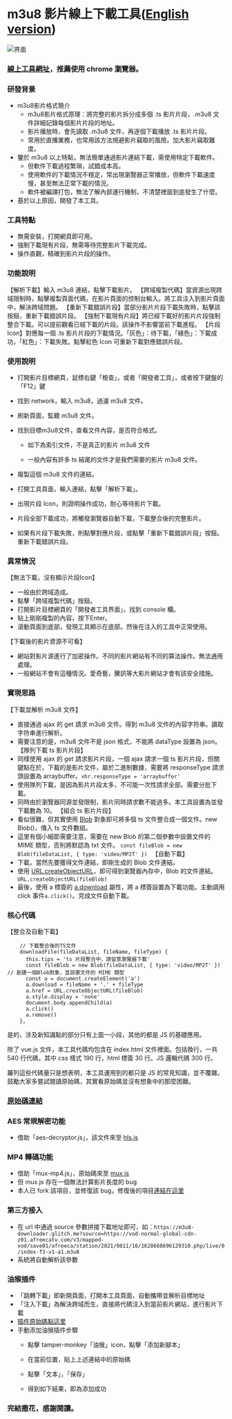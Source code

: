 # m3u8 影片線上下載工具([English version](https://github.com/SAOJSM/m3u8-downloader-cht/blob/master/README-EN.md))

![界面](https://i.imgur.com/3leDymH.jpg)
### [線上工具網址](https://m3u8-downloader-cht.glitch.me)，推薦使用 chrome 瀏覽器。

### 研發背景
- m3u8影片格式簡介
    - m3u8影片格式原理：將完整的影片拆分成多個 .ts 影片片段，.m3u8 文件詳細記錄每個影片片段的地址。
    - 影片播放時，會先讀取 .m3u8 文件，再逐個下載播放 .ts 影片片段。
    - 常用於直播業務，也常用該方法規避影片竊取的風險。加大影片竊取難度。
- 鑒於 m3u8 以上特點，無法簡單通過影片連結下載，需使用特定下載軟件。
    - 但軟件下載過程繁瑣，試錯成本高。
    - 使用軟件的下載情況不穩定，常出現瀏覽器正常播放，但軟件下載速度慢，甚至無法正常下載的情況。
    - 軟件被編譯打包，無法了解內部運行機制，不清楚裡面到底發生了什麼。
- 基於以上原因，開發了本工具。

### 工具特點
- 無需安裝，打開網頁即可用。
- 強制下載現有片段，無需等待完整影片下載完成。
- 操作直觀，精確到影片片段的操作。


### 功能說明
【解析下載】輸入 m3u8 連結，點擊下載影片。
【跨域複製代碼】當資源出現跨域限制時，點擊複製頁面代碼，在影片頁面的控制台輸入。將工具注入到影片頁面中，解決跨域問題。
【重新下載錯誤片段】當部分影片片段下載失敗時，點擊該按鈕，重新下載錯誤片段。
【強制下載現有片段】將已經下載好的影片片段強制整合下載。可以提前觀看已經下載的片段。該操作不影響當前下載進程。
【片段Icon】對應每一個 .ts 影片片段的下載情況。「灰色」：待下載，「綠色」：下載成功，「紅色」：下載失敗。點擊紅色 Icon 可重新下載對應錯誤片段。

### 使用說明
- 打開影片目標網頁，鼠標右鍵「檢查」，或者「開發者工具」，或者按下鍵盤的「F12」鍵
- 找到 network，輸入 m3u8，過濾 m3u8 文件。
- 刷新頁面，監聽 m3u8 文件。

- 找到目標m3u8文件，查看文件內容，是否符合格式。
    - 如下為索引文件，不是真正的影片 m3u8 文件

    - 一般內容有許多 ts 結尾的文件才是我們需要的影片 m3u8 文件。

- 複製這個 m3u8 文件的連結。

- 打開工具頁面，輸入連結，點擊「解析下載」。
- 出現片段 Icon，則證明操作成功，耐心等待影片下載。
- 片段全部下載成功，將觸發瀏覽器自動下載，下載整合後的完整影片。
- 如果有片段下載失敗，則點擊對應片段，或點擊「重新下載錯誤片段」按鈕。重新下載錯誤片段。

### 異常情況
【無法下載，沒有顯示片段Icon】
  - 一般由於跨域造成。
  - 點擊「跨域複製代碼」按鈕。
  - 打開影片目標網頁的「開發者工具界面」，找到 console 欄。
  - 貼上剛剛複製的內容，按下Enter。
  - 滾動頁面到底部，發現工具顯示在底部。然後在注入的工具中正常使用。

【下載後的影片資源不可看】
  - 網站對影片源進行了加密操作。不同的影片網站有不同的算法操作。無法通用處理。
  - 一般網站不會有這種情況。愛奇藝，騰訊等大影片網站才會有該安全措施。

### 實現思路
【下載並解析 m3u8 文件】
- 直接通過 ajax 的 get 請求 m3u8 文件。得到 m3u8 文件的內容字符串。讀取字符串進行解析。
- 需要注意的是，m3u8 文件不是 json 格式，不能將 dataType 設置為 json。
【隊列下載 ts 影片片段】
- 同樣使用 ajax 的 get 請求影片片段，一個 ajax 請求一個 ts 影片片段，但關鍵點在於，下載的是影片文件，屬於二進制數據，需要將 responseType 請求頭設置為 arraybuffer。```xhr.responseType = 'arraybuffer'```
- 使用隊列下載，是因為影片片段太多，不可能一次性請求全部。需要分批下載。
- 同時由於瀏覽器同源並發限制，影片同時請求數不能過多。本工具設置為並發下載數為 10。
【組合 ts 影片片段】
- 看似很難，但其實使用 [Blob](https://developer.mozilla.org/zh-CN/docs/Web/API/Blob) 對象即可將多個 ts 文件整合成一個文件。new Blob()，傳入 ts 文件數組。
- 這里有個小細節需要注意，需要在 new Blob 的第二個參數中設置文件的 MIME 類型，否則將默認為 txt 文件。 ```const fileBlob = new Blob(fileDataList, { type: 'video/MP2T' }) ```
【自動下載】
- 下載，當然先要獲得文件連結，即剛生成的 Blob 文件連結。
- 使用 [URL.createObjectURL](https://developer.mozilla.org/zh-CN/docs/Web/API/URL/createObjectURL)，即可得到瀏覽器內存中，Blob 的文件連結。```URL.createObjectURL(fileBlob)```
- 最後，使用 a 標簽的 [a.download](https://developer.mozilla.org/zh-CN/docs/Web/HTML/Element/a) 屬性，將 a 標簽設置為下載功能。主動調用 click 事件```a.click()```。完成文件自動下載。

### 核心代碼
【整合及自動下載】

```
    // 下載整合後的TS文件
    downloadFile(fileDataList, fileName, fileType) {
      this.tips = 'ts 片段整合中，請留意瀏覽器下載'
      const fileBlob = new Blob(fileDataList, { type: 'video/MP2T' }) // 創建一個Blob對象，並設置文件的 MIME 類型
      const a = document.createElement('a')
      a.download = fileName + '.' + fileType
      a.href = URL.createObjectURL(fileBlob)
      a.style.display = 'none'
      document.body.appendChild(a)
      a.click()
      a.remove()
    },
```

是的，涉及新知識點的部分只有上面一小段，其他的都是 JS 的基礎應用。

除了 vue.js 文件，本工具代碼均包含在 index.html 文件裡面。包括換行，一共 540 行代碼，其中 css 樣式 190 行，html 標簽 30 行。JS 邏輯代碼 300 行。

羅列這些代碼量只是想表明，本工具運用到的都只是 JS 的常見知識，並不覆雜。鼓勵大家多嘗試閱讀原始碼，其實看原始碼並沒有想象中的那麼困難。

### [原始碼連結](https://github.com/SAOJSM/m3u8-downloader-cht/blob/master/index.html)

### AES 常規解密功能
- 借助「aes-decryptor.js」，該文件來至 [hls.js](https://github.com/video-dev/hls.js)

### MP4 轉碼功能
- 借助「mux-mp4.js」，原始碼來至 [mux.js](https://github.com/videojs/mux.js#mp4)
- 但 mux.js 存在一個無法計算影片長度的 bug
- 本人已 fork 該項目，並修復該 bug，修復後的項目[連結在這里](https://github.com/Momo707577045/mux.js)

### 第三方接入
- 在 url 中通過 source 參數拼接下載地址即可，如：```https://m3u8-downloader.glitch.me?source=https://vod-normal-global-cdn-z01.afreecatv.com/v3/mapped-vod/save01/afreeca/station/2021/0811/16/1628668696129310.php/live/0/index-f3-v1-a1.m3u8```
- 系統將自動解析該參數

### 油猴插件

- 「跳轉下載」即新開頁面，打開本工具頁面，自動攜帶並解析目標地址
- 「注入下載」為解決跨域而生，直接將代碼注入到當前影片網站，進行影片下載
- [插件原始碼點這里]( https://github.com/SAOJSM/m3u8-downloader-cht/blob/master/tamper-monkey.js)
- 手動添加油猴插件步驟
  - 點擊 tamper-monkey「油猴」icon，點擊「添加新腳本」

  - 在當前位置，貼上上述連結中的原始碼

  - 點擊「文本」，「保存」

  - 得到如下結果，即為添加成功

### 完結撒花，感謝閱讀。
